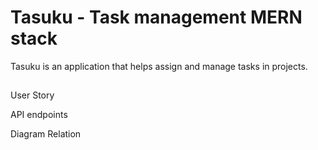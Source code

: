# Tasuku - Task management MERN stack

Tasuku is an application that helps assign and manage tasks in projects.

##

User Story

API endpoints

Diagram Relation
